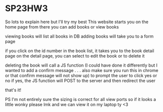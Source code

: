 # SP23HW3

So lots to explain here but I'll try my best 
This website starts you on the home page
from there you can add books or view books

viewing books will list all books in DB
adding books will take you to a form page

if you click on the id number in the book list, it takes you to the book detail page
on the detail page, you can select to edit the book or to delete it 

deleting the book will call a JS function (I could have done it differently but I wanted to add a confirm message . . . 
also make sure you run this in chrome or that confirm message will not show up) to prompt the user to click yes or no 
if yes, the JS function will POST to the server and then redirect the user

that's it!

PS I'm not entirely sure the sizing is correct for all view ports so if it looks a little wonky please lmk and we can view it on my laptop ty <3
